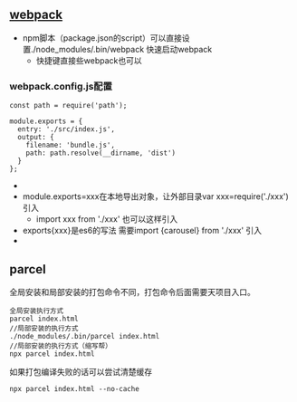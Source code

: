 ## [webpack](https://segmentfault.com/a/1190000006178770#articleHeader2)
- npm脚本（package.json的script）可以直接设置./node_modules/.bin/webpack 快速启动webpack
    - 快捷键直接些webpack也可以
### webpack.config.js配置
```
const path = require('path');

module.exports = {
  entry: './src/index.js',
  output: {
    filename: 'bundle.js',
    path: path.resolve(__dirname, 'dist')
  }
};
```
-  
- module.exports=xxx在本地导出对象，让外部目录var xxx=require('./xxx')引入
    - import xxx from './xxx'   也可以这样引入
- exports{xxx}是es6的写法 需要import {carousel} from './xxx' 引入 
- 

## parcel
全局安装和局部安装的打包命令不同，打包命令后面需要天项目入口。
```
全局安装执行方式
parcel index.html
//局部安装的执行方式
./node_modules/.bin/parcel index.html
//局部安装的执行方式（缩写帮）
npx parcel index.html
```
如果打包编译失败的话可以尝试清楚缓存
```
npx parcel index.html --no-cache
```